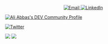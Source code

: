 <p align="center">
  <a href="mailto:irizviali@gmail.com">
    <img alt="Email"
      src="https://img.shields.io/badge/-Gmail-c14438?style=for-the-badge&logo=Gmail&logoColor=white&link=mailto:johnatan.dias@gmail.com">
  </a>

  <a href="https://www.linkedin.com/in/ali-abbas-software-developer/">
    <img alt="LinkedIn"
      src="https://img.shields.io/badge/-LinkedIn-blue?style=for-the-badge&logo=Linkedin&logoColor=white">
  </a>
  
  [![Ali Abbas's DEV Community Profile](https://d2fltix0v2e0sb.cloudfront.net/dev-badge.svg)](https://dev.to/realabbas)

  <a href="https://twitter.com/aliremarks">
    <img alt="Twitter"
      src="https://img.shields.io/badge/-Twitter-1ca0f1?style=for-the-badge&labelColor=1ca0f1&logo=twitter&logoColor=white">
  </a>
</p>

![](https://github-readme-stats.vercel.app/api?username=realabbas&show_icons=true&theme=chartreuse-dark)
![](https://github-readme-stats.vercel.app/api/top-langs/?username=realabbas&layout=compact&theme=chartreuse-dark)
